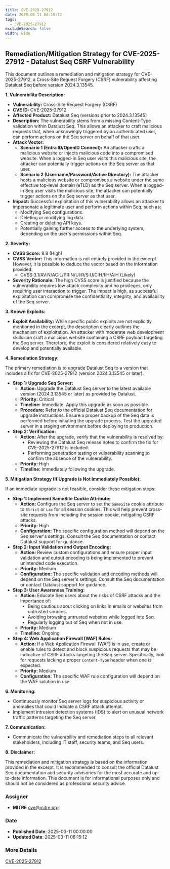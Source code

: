 ```yaml
---
title: CVE-2025-27912
date: 2025-03-11 08:15:12
tags:
  - CVE-2025-27912
excludeSearch: false
width: wide
---
```


## Remediation/Mitigation Strategy for CVE-2025-27912 - Datalust Seq CSRF Vulnerability

This document outlines a remediation and mitigation strategy for CVE-2025-27912, a Cross-Site Request Forgery (CSRF) vulnerability affecting Datalust Seq before version 2024.3.13545.

**1. Vulnerability Description:**

*   **Vulnerability:** Cross-Site Request Forgery (CSRF)
*   **CVE ID:** CVE-2025-27912
*   **Affected Product:** Datalust Seq (versions prior to 2024.3.13545)
*   **Description:** The vulnerability stems from a missing Content-Type validation within Datalust Seq. This allows an attacker to craft malicious requests that, when unknowingly triggered by an authenticated user, can perform actions on the Seq server on behalf of that user.
*   **Attack Vector:**
    *   **Scenario 1 (Entra ID/OpenID Connect):** An attacker crafts a malicious website or injects malicious code into a compromised website.  When a logged-in Seq user visits this malicious site, the attacker can potentially trigger actions on the Seq server as that user.
    *   **Scenario 2 (Username/Password/Active Directory):**  The attacker hosts a malicious website or compromises a website under the same effective top-level domain (eTLD) as the Seq server.  When a logged-in Seq user visits the malicious site, the attacker can potentially trigger actions on the Seq server as that user.
*   **Impact:** Successful exploitation of this vulnerability allows an attacker to impersonate a legitimate user and perform actions within Seq, such as:
    *   Modifying Seq configurations.
    *   Deleting or modifying log data.
    *   Creating or deleting API keys.
    *   Potentially gaining further access to the underlying system, depending on the user's permissions within Seq.

**2. Severity:**

*   **CVSS Score:** 8.8 (High)
*   **CVSS Vector:**  This information is not entirely provided in the excerpt. However, it is possible to deduce the vector based on the information provided:
    *   CVSS:3.1/AV:N/AC:L/PR:N/UI:R/S:U/C:H/I:H/A:H (Likely)
*   **Severity Rationale:**  The high CVSS score is justified because the vulnerability requires low attack complexity and no privileges, only requiring user interaction to trigger. The impact is high, as successful exploitation can compromise the confidentiality, integrity, and availability of the Seq server.

**3. Known Exploits:**

*   **Exploit Availability:**  While specific public exploits are not explicitly mentioned in the excerpt, the description clearly outlines the mechanism of exploitation.  An attacker with moderate web development skills can craft a malicious website containing a CSRF payload targeting the Seq server.  Therefore, the exploit is considered relatively easy to develop and potentially available.

**4. Remediation Strategy:**

The primary remediation is to upgrade Datalust Seq to a version that includes a fix for CVE-2025-27912 (version 2024.3.13545 or later).

*   **Step 1: Upgrade Seq Server:**
    *   **Action:** Upgrade the Datalust Seq server to the latest available version (2024.3.13545 or later) as provided by Datalust.
    *   **Priority:** Critical
    *   **Timeline:** Immediate.  Apply this upgrade as soon as possible.
    *   **Procedure:** Refer to the official Datalust Seq documentation for upgrade instructions.  Ensure a proper backup of the Seq data is performed before initiating the upgrade process.  Test the upgraded server in a staging environment before deploying to production.
*   **Step 2: Verification:**
    *   **Action:** After the upgrade, verify that the vulnerability is resolved by:
        *   Reviewing the Datalust Seq release notes to confirm the fix for CVE-2025-27912 is included.
        *   Performing penetration testing or vulnerability scanning to confirm the absence of the vulnerability.
    *   **Priority:** High
    *   **Timeline:** Immediately following the upgrade.

**5. Mitigation Strategy (If Upgrade is Not Immediately Possible):**

If an immediate upgrade is not feasible, consider these mitigation steps:

*   **Step 1: Implement SameSite Cookie Attribute:**
    *   **Action:** Configure the Seq server to set the `SameSite` cookie attribute to `Strict` or `Lax` for all session cookies.  This will help prevent cross-site requests from including the session cookie, mitigating CSRF attacks.
    *   **Priority:** High
    *   **Configuration:**  The specific configuration method will depend on the Seq server's settings.  Consult the Seq documentation or contact Datalust support for guidance.
*   **Step 2: Input Validation and Output Encoding:**
       *  **Action:** Review custom configurations and ensure proper input validation and output encoding is being implemented to prevent unintended code execution.
       *  **Priority:** Medium
       *  **Configuration:**  The specific validation and encoding methods will depend on the Seq server's settings.  Consult the Seq documentation or contact Datalust support for guidance.
*   **Step 3:  User Awareness Training:**
    *   **Action:** Educate Seq users about the risks of CSRF attacks and the importance of:
        *   Being cautious about clicking on links in emails or websites from untrusted sources.
        *   Avoiding browsing untrusted websites while logged into Seq.
        *   Regularly logging out of Seq when not in use.
    *   **Priority:** Medium
    *   **Timeline:** Ongoing
*   **Step 4: Web Application Firewall (WAF) Rules:**
    *   **Action:** If a Web Application Firewall (WAF) is in use, create or enable rules to detect and block suspicious requests that may be indicative of CSRF attacks targeting the Seq server.  Specifically, look for requests lacking a proper `Content-Type` header when one is expected.
    *   **Priority:** Medium
    *   **Configuration:**  The specific WAF rule configuration will depend on the WAF solution in use.

**6. Monitoring:**

*   Continuously monitor Seq server logs for suspicious activity or anomalies that could indicate a CSRF attack attempt.
*   Implement intrusion detection systems (IDS) to alert on unusual network traffic patterns targeting the Seq server.

**7. Communication:**

*   Communicate the vulnerability and remediation steps to all relevant stakeholders, including IT staff, security teams, and Seq users.

**8. Disclaimer:**

This remediation and mitigation strategy is based on the information provided in the excerpt.  It is recommended to consult the official Datalust Seq documentation and security advisories for the most accurate and up-to-date information.  This document is for informational purposes only and should not be considered as professional security advice.

### Assigner
- **MITRE** <cve@mitre.org>

### Date
- **Published Date**: 2025-03-11 00:00:00
- **Updated Date**: 2025-03-11 08:15:12

### More Details
[CVE-2025-27912](https://www.cvedetails.com/cve/CVE-2025-27912)